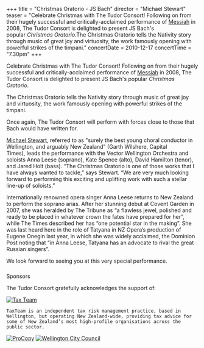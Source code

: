 +++
title = "Christmas Oratorio - JS Bach"
director = "Michael Stewart"
teaser = "Celebrate Christmas with The Tudor Consort! Following on from their hugely successful and critically-acclaimed performance of [Messiah](http://tudor-consort.org.nz/concert/2008/handels-messiah) in 2008, The Tudor Consort is delighted to present JS Bach's popular *Christmas Oratorio*.The Christmas Oratorio tells the Nativity story through music of great joy and virtuosity, the work famously opening with powerful strikes of the timpani."
concertDate = 2010-12-17
concertTime = "7.30pm"
+++

Celebrate Christmas with The Tudor Consort! Following on from their hugely successful and critically-acclaimed performance of [Messiah](http://tudor-consort.org.nz/concert/2008/handels-messiah) in 2008, The Tudor Consort is delighted to present JS Bach's popular *Christmas Oratorio*.


The Christmas Oratorio tells the Nativity story through music of great joy and virtuosity, the work famously opening with powerful strikes of the timpani.


Once again, The Tudor Consort will perform with forces close to those that Bach would have written for.


[Michael Stewart](http://www.tudor-consort.org.nz/director/michael-stewart), referred to as "surely the best young choral conductor in Wellington, and arguably New Zealand" (Garth Wilshere, Capital Times), leads the performance with the Vector Wellington Orchestra and soloists Anna Leese (soprano), Kate Spence (alto), David Hamilton (tenor), and Jared Holt (bass). “The Christmas Oratorio is one of those works that I have always wanted to tackle,” says Stewart. “We are very much looking forward to performing this exciting and uplifting work with such a stellar line-up of soloists.”


Internationally renowned opera singer Anna Leese returns to New Zealand to perform the soprano arias. After her stunning debut at Covent Garden in 2007, she was heralded by The Tribune as “a flawless jewel, polished and ready to be placed in whatever crown the fates have prepared for her”, while The Times described her has “one potential star in the making”. She was last heard here in the role of Tatyana in NZ Opera’s production of Eugene Onegin last year, in which she was widely acclaimed, the Dominion Post noting that “in Anna Leese, Tatyana has an advocate to rival the great Russian singers”.


We look forward to seeing you at this very special performance.

### 
Sponsors


The Tudor Consort gratefully acknowledges the support of:

[![Tax Team](/sites/default/files/images/christmas-oratorio/TaxTeam.png)](http://www.taxteam.co.nz)


	TaxTeam is an independent tax risk management practice, based in Wellington, but operating New Zealand-wide, providing tax advice for some of New Zealand’s most high-profile organisations across the public sector.

[![ProCopy](/sites/default/files/images/christmas-oratorio/ProCopy.gif)](http://www.procopy.co.nz/) [![Wellington City Council](/sites/default/files/images/christmas-oratorio/WCC.gif)](http://wcc.govt.nz)

<!-- End sponsor -->
